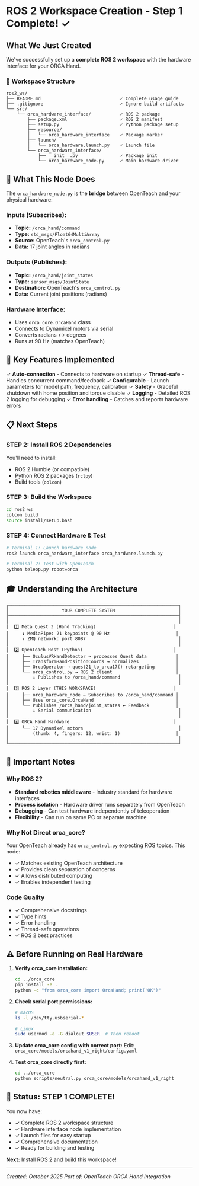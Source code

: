 # ROS 2 Workspace Creation - Step 1 Complete! ✓

## What We Just Created

We've successfully set up a **complete ROS 2 workspace** with the hardware interface for your ORCA Hand.

### 📁 Workspace Structure

```
ros2_ws/
├── README.md                              ✓ Complete usage guide
├── .gitignore                             ✓ Ignore build artifacts
└── src/
    └── orca_hardware_interface/           ✓ ROS 2 package
        ├── package.xml                    ✓ ROS 2 manifest
        ├── setup.py                       ✓ Python package setup
        ├── resource/
        │   └── orca_hardware_interface    ✓ Package marker
        ├── launch/
        │   └── orca_hardware.launch.py    ✓ Launch file
        └── orca_hardware_interface/
            ├── __init__.py                ✓ Package init
            └── orca_hardware_node.py      ✓ Main hardware driver
```

## 🎯 What This Node Does

The `orca_hardware_node.py` is the **bridge** between OpenTeach and your physical hardware:

### Inputs (Subscribes):
- **Topic:** `/orca_hand/command`
- **Type:** `std_msgs/Float64MultiArray`
- **Source:** OpenTeach's `orca_control.py`
- **Data:** 17 joint angles in radians

### Outputs (Publishes):
- **Topic:** `/orca_hand/joint_states`
- **Type:** `sensor_msgs/JointState`
- **Destination:** OpenTeach's `orca_control.py`
- **Data:** Current joint positions (radians)

### Hardware Interface:
- Uses `orca_core.OrcaHand` class
- Connects to Dynamixel motors via serial
- Converts radians ↔ degrees
- Runs at 90 Hz (matches OpenTeach)

## 🔧 Key Features Implemented

✓ **Auto-connection** - Connects to hardware on startup
✓ **Thread-safe** - Handles concurrent command/feedback
✓ **Configurable** - Launch parameters for model path, frequency, calibration
✓ **Safety** - Graceful shutdown with home position and torque disable
✓ **Logging** - Detailed ROS 2 logging for debugging
✓ **Error handling** - Catches and reports hardware errors

## 📋 Next Steps

### STEP 2: Install ROS 2 Dependencies
You'll need to install:
- ROS 2 Humble (or compatible)
- Python ROS 2 packages (`rclpy`)
- Build tools (`colcon`)

### STEP 3: Build the Workspace
```bash
cd ros2_ws
colcon build
source install/setup.bash
```

### STEP 4: Connect Hardware & Test
```bash
# Terminal 1: Launch hardware node
ros2 launch orca_hardware_interface orca_hardware.launch.py

# Terminal 2: Test with OpenTeach
python teleop.py robot=orca
```

## 🎓 Understanding the Architecture

```
┌────────────────────────────────────────────────────────────────┐
│                    YOUR COMPLETE SYSTEM                        │
├────────────────────────────────────────────────────────────────┤
│                                                                │
│  1️⃣ Meta Quest 3 (Hand Tracking)                             │
│     ↓ MediaPipe: 21 keypoints @ 90 Hz                         │
│     ↓ ZMQ network: port 8087                                   │
│                                                                │
│  2️⃣ OpenTeach Host (Python)                                  │
│     ├── OculusVRHandDetector → processes Quest data           │
│     ├── TransformHandPositionCoords → normalizes              │
│     ├── OrcaOperator → quest21_to_orca17() retargeting        │
│     └── orca_control.py → ROS 2 client                        │
│         ↓ Publishes to /orca_hand/command                      │
│                                                                │
│  3️⃣ ROS 2 Layer (THIS WORKSPACE)                             │
│     ├── orca_hardware_node ← Subscribes to /orca_hand/command │
│     ├── Uses orca_core.OrcaHand                               │
│     └── Publishes /orca_hand/joint_states ← Feedback          │
│         ↓ Serial communication                                 │
│                                                                │
│  4️⃣ ORCA Hand Hardware                                       │
│     └── 17 Dynamixel motors                                    │
│         (thumb: 4, fingers: 12, wrist: 1)                     │
│                                                                │
└────────────────────────────────────────────────────────────────┘
```

## 📝 Important Notes

### Why ROS 2?
- **Standard robotics middleware** - Industry standard for hardware interfaces
- **Process isolation** - Hardware driver runs separately from OpenTeach
- **Debugging** - Can test hardware independently of teleoperation
- **Flexibility** - Can run on same PC or separate machine

### Why Not Direct orca_core?
Your OpenTeach already has `orca_control.py` expecting ROS topics. This node:
- ✓ Matches existing OpenTeach architecture
- ✓ Provides clean separation of concerns
- ✓ Allows distributed computing
- ✓ Enables independent testing

### Code Quality
- ✓ Comprehensive docstrings
- ✓ Type hints
- ✓ Error handling
- ✓ Thread-safe operations
- ✓ ROS 2 best practices

## ⚠️ Before Running on Real Hardware

1. **Verify orca_core installation:**
   ```bash
   cd ../orca_core
   pip install -e .
   python -c "from orca_core import OrcaHand; print('OK')"
   ```

2. **Check serial port permissions:**
   ```bash
   # macOS
   ls -l /dev/tty.usbserial-*
   
   # Linux
   sudo usermod -a -G dialout $USER  # Then reboot
   ```

3. **Update orca_core config with correct port:**
   Edit: `orca_core/models/orcahand_v1_right/config.yaml`
   
4. **Test orca_core directly first:**
   ```bash
   cd ../orca_core
   python scripts/neutral.py orca_core/models/orcahand_v1_right
   ```

## 🎉 Status: STEP 1 COMPLETE!

You now have:
- ✓ Complete ROS 2 workspace structure
- ✓ Hardware interface node implementation
- ✓ Launch files for easy startup
- ✓ Comprehensive documentation
- ✓ Ready for building and testing

**Next:** Install ROS 2 and build this workspace!

---

*Created: October 2025*
*Part of: OpenTeach ORCA Hand Integration*
